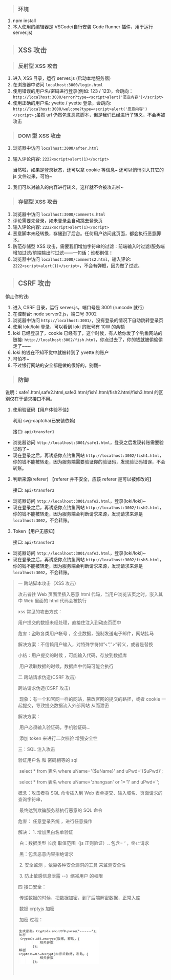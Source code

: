 > ### 环境

1. npm install
2. 本人使用的编辑器是 VSCode(自行安装 Code Runner 插件，用于运行 server.js)

> ## XSS 攻击

> ### 反射型 XSS 攻击

1. 进入 XSS 目录，运行 server.js (启动本地服务器)
2. 在浏览器中访问 `localhost:3000/login.html`
3. 使用错误的用户名/密码进行登录(例如: 123 / 123)，会跳向：`http://localhost:3000/error?type=<script>alert('恶意内容')</script>`
4. 使用正确的用户名: yvette / yvette 登录，会跳向: `http://localhost:3000/welcome?type=<script>alert('恶意内容')</script>` ;虽然 url 仍然包含恶意脚本，但是我们已经进行了转义，不会再被攻击

> ### DOM 型 XSS 攻击

1. 浏览器中访问 `localhost:3000/after.html`
2. 输入评论内容: `2222<script>alert(1)</script>`

   当然啦，如果是登录状态，还可以拿 cookie 等信息~
   还可以悄悄引入其它的 js 文件过来，可怕~

3. 我们可以对输入的内容进行转义，这样就不会被攻击啦~

> ### 存储型 XSS 攻击

1. 浏览器中访问 `localhost:3000/comments.html`
2. 评论需要先登录，如未登录会自动跳去登录页
3. 输入评论内容: `2222<script>alert(1)</script>`
4. 恶意脚本未经转换，存储到了后台。任何用户访问此页面，都会执行恶意脚本。
5. 防范存储型 XSS 攻击，需要我们增加字符串的过滤：前端输入时过滤/服务端增加过滤/前端输出时过滤——一句话：谁都别信！
6. 浏览器中访问 `localhost:3000/comments2.html`，输入评论: `2222<script>alert(1)</script>`，不会有弹框，因为做了过滤。

> ## CSRF 攻击

偷走你的钱:

1. 进入 CSRF 目录，运行 server.js，端口号是 3001 (runcode 就行)
2. 在控制台: node server2.js，端口号 3002
3. 浏览器中访问 `http://localhost:3001/`，没有登录的情况下自动跳转登录页
4. 使用 loki/loki 登录，可以看到 loki 的账号有 10W 的余额
5. loki 已经登录了，cookie 已经有了，这个时候，有人给你发了个钓鱼网站的链接: `http://localhost:3002/fish.html`，你点过去了，你的钱就被偷偷偷走了~~~
6. loki 的钱在不知不觉中就被转到了 yvette 的账户
7. 可怕不~
8. 不过银行网站的安全都是做的很好的，别慌~

> ### 防御

说明：safe1.html,safe2.html,safe3.html;fish1.html/fish2.html/fish3.html 的区别仅在于请求接口不用。

1. 使用验证码【用户体验不佳】

   利用 svg-captcha(已安装依赖)

   接口: `api/transfer1`

- 浏览器访问 `http://localhost:3001/safe1.html`，登录之后发现转账需要验证码了~
- 现在登录之后，再诱惑你点钓鱼网站 `http://localhost:3002/fish1.html`，你的钱不能被转走，因为服务端需要验证你的验证码，发现验证码错误，不会转账。

2. 判断来源(referer) 【referer 并不安全，应该 referer 是可以被修改的】

   接口: `api/transfer2`

- 浏览器访问 `http://localhost:3001/safe2.html`，登录(loki/loki)~
- 现在登录之后，再诱惑你点钓鱼网站 `http://localhost:3002/fish2.html`，你的钱不能被转走，因为服务端会判断请求来源，发现请求来源是 `localhost:3002`，不会转账。

3. Token【用户无感知】

   接口: `api/transfer3`

- 浏览器访问 `http://localhost:3001/safe3.html`，登录(loki/loki)~
- 现在登录之后，再诱惑你点钓鱼网站 `http://localhost:3002/fish3.html`，你的钱不能被转走，因为服务端会判断请求来源，发现请求来源是 `localhost:3002`，不会转账。

> 一 跨站脚本攻击（XSS 攻击）
>
> 攻击者往 Web 页面里插入恶意 html 代码，当用户浏览该页之时，嵌入其中 Web 里面的 html 代码会被执行
>
> xss 常见的攻击方式：
>
> 用户提交的数据未经处理，直接住注入到动态页面中
>
> 危害：盗取各类用户帐号 ，企业数据，强制发送电子邮件，网站挂马
>
> 解决方案：不信赖用户输入，对特殊字符如”<”,”>”转义，或者是替换
>
> 小结：用户提交的时候 ，可能输入代码，存放到数据库
>
> ​ 用户读取数据的时候，数据库中代码可能会执行
>
> 二 跨站请求伪造(CSRF 攻击)
>
> 跨站请求伪造(CSRF 攻击)
>
> ​ 现象：有一个和官网一样的网站，篡改官网的提交的路径，或者 cookie 一起提交，导致提交数据流入外部网站 从而泄密
>
> 解决方案：
>
> ​ 用户必须输入验证码，手机验证码...
>
> ​ 添加 token 来进行二次校验 增强安全性
>
> 三：SQL 注入攻击
>
> 验证用户名 和 密码相等的 sql
>
> ​ select \* from 表名 where uName='{\$uName}' and uPwd='{$uPwd}';
>
> ​ select \* from 表名 where uName='zhangsan' or 1='1' and uPwd='';
>
> 概念：攻击者将 SQL 命令插入到 Web 表单提交、输入域名、页面请求的查询字符串，
>
> ​ 最终达到欺骗服务器执行恶意的 SQL 命令
>
> 危害： 任意登录系统 ，进行任意操作
>
> 解决： 1. 增加黑白名单验证
>
> ​ 白：数据类型 长度 取值范围（js 正则验证）.. 包含= ‘ ，终止请求
>
> ​ 黑：包含恶意内容拒绝请求
>
> ​ 2. 安全监测 ，依靠各种安全漏洞的工具 来监测安全性
>
> ​ 3. 防止敏感信息泄露 --》缩减用户 的权限
>
> 四 接口安全：
>
> ​ 传递数据的时候，把数据加密，到了后端解密数据，正常入库
>
> ​ 数据 crptyjs 加密
>
> ​ 加密 过程：
>
> ![img](clip_image002.jpg)
>
> ​
